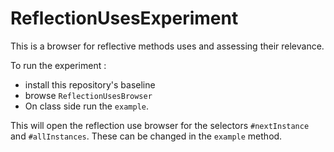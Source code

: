 # ReflectionUsesExperiment
This is a browser for reflective methods uses and assessing their relevance.

To run the experiment :
- install this repository's baseline
- browse `ReflectionUsesBrowser`
- On class side run the `example`.

This will open the reflection use browser for the selectors `#nextInstance` and `#allInstances`. These can be changed in the `example` method.
